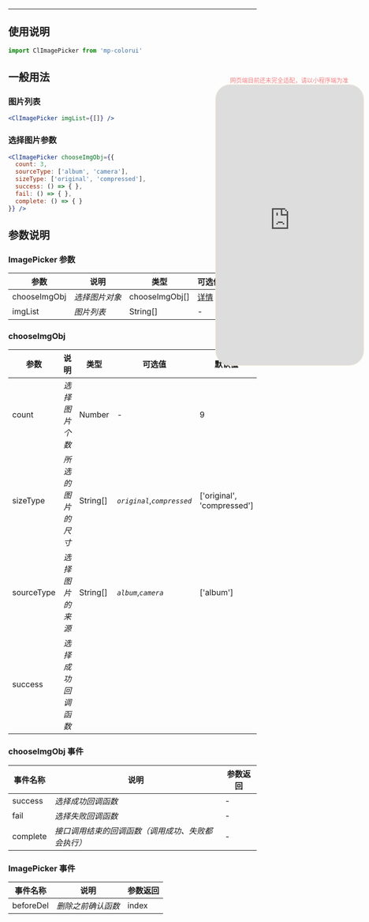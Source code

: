 ****

## 使用说明

```jsx
import ClImagePicker from 'mp-colorui'
```



## 一般用法

### 图片列表

```jsx
<ClImagePicker imgList={[]} />
```

### 选择图片参数

```jsx
<ClImagePicker chooseImgObj={{
  count: 3,
  sourceType: ['album', 'camera'],
  sizeType: ['original', 'compressed'],
  success: () => { },
  fail: () => { },
  complete: () => { }
}} />
```



## 参数说明

### ImagePicker 参数

| 参数         | 说明           | 类型           | 可选值                                    | 默认值 |
| ------------ | -------------- | -------------- | ----------------------------------------- | ------ |
| chooseImgObj | *选择图片对象* | chooseImgObj[] | [详情](/form/imagePicker?id=chooseimgobj) | []     |
| imgList      | *图片列表*     | String[]       | -                                         | -      |



### chooseImgObj

| 参数       | 说明               | 类型     | 可选值                      | 默认值                     |
| ---------- | ------------------ | -------- | --------------------------- | -------------------------- |
| count      | *选择图片个数*     | Number   | -                           | 9                          |
| sizeType   | *所选的图片的尺寸* | String[] | *`original`*,*`compressed`* | ['original', 'compressed'] |
| sourceType | *选择图片的来源*   | String[] | *`album`*,*`camera`*        | ['album']                  |
| success    | *选择成功回调函数* |          |                             |                            |

### chooseImgObj 事件

| 事件名称 | 说明                                               | 参数返回 |
| -------- | -------------------------------------------------- | -------- |
| success  | *选择成功回调函数*                                 | -        |
| fail     | *选择失败回调函数*                                 | -        |
| complete | *接口调用结束的回调函数（调用成功、失败都会执行）* | -        |



### ImagePicker 事件

| 事件名称  | 说明               | 参数返回 |
| --------- | ------------------ | -------- |
| beforeDel | *删除之前确认函数* | index    |


<div style="position: fixed; right:10px; top: 5%">
<div style="width: 300px; color: lightcoral; font-size: 12px; word-break: break-all; white-space: normal; display: flex;justify-content: center">网页端目前还未完全适配，请以小程序端为准</div>
<iframe style="border-radius: 30px; border: 1px solid antiquewhite" src="https://www.yysssl.com.cn/#/pages/components/imagePicker/index" height="568" width="300"></iframe>
</div>
